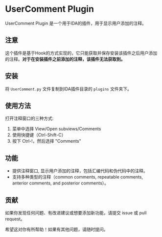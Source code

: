 # UserComment Plugin

UserComment Plugin 是一个用于IDA的插件，用于显示用户添加的注释。

## 注意

这个插件是基于Hook的方式实现的，它只能获取并保存安装该插件之后用户添加的注释。<b>对于在安装插件之前添加的注释，该插件无法获取到。</b>

## 安装

将 `UserComment.py` 文件复制到IDA插件目录的 `plugins` 文件夹下。

## 使用方法

打开注释窗口的三种方式:
1. 菜单中选择 View/Open subviews/Comments
2. 使用快捷键（Ctrl-Shift-C）
3. 按下 Ctrl-!，然后选择 "Comments"

## 功能

- 提供注释窗口, 显示用户添加的注释，包括汇编代码和伪代码中的注释。
- 支持多种类型的注释（common comments, repeatable comments, anterior comments, and posterior comments）。

## 贡献

如果你发现任何问题、有改进建议或想要添加新功能，请提交 issue 或 pull request。

希望这对你有所帮助！如果有其他问题，请随时提问。
